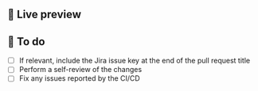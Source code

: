 <!-- Write a description of your changes here:

-   Why are these changes required? What problem do them solve?
-   If the changes fix an open issue, include a link to the issue here -->

## :eyes: Live preview
<!-- URL of the pages changed on the branch preview deployment -->

## :construction: To do
-   [ ] If relevant, include the Jira issue key at the end of the pull request title
-   [ ] Perform a self-review of the changes
-   [ ] Fix any issues reported by the CI/CD
